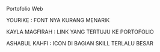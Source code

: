 Portofolio Web

YOURIKE :
FONT NYA KURANG MENARIK

KAYLA MAGFIRAH :
LINK YANG TERTUJU KE PORTOFOLIO

ASHABUL KAHFI :
ICON DI BAGIAN SKILL TERLALU BESAR

